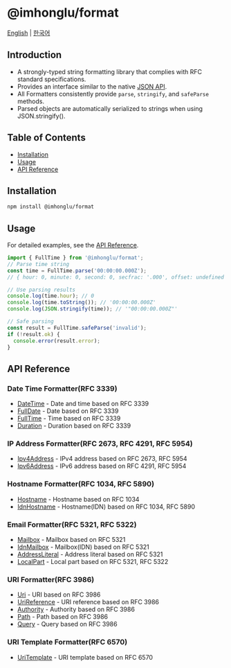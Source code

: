 # @imhonglu/format

[English](./README.md) | [한국어](./README_KR.md)

## Introduction

- A strongly-typed string formatting library that complies with RFC standard specifications.
- Provides an interface similar to the native [JSON API](https://developer.mozilla.org/en-US/docs/Web/JavaScript/Reference/Global_Objects/JSON).
- All Formatters consistently provide `parse`, `stringify`, and `safeParse` methods.
- Parsed objects are automatically serialized to strings when using JSON.stringify().

## Table of Contents

- [Installation](#installation)
- [Usage](#usage)
- [API Reference](#api-reference)

## Installation

```bash
npm install @imhonglu/format
```

## Usage

For detailed examples, see the [API Reference](#api-reference).

```ts
import { FullTime } from '@imhonglu/format';
// Parse time string
const time = FullTime.parse('00:00:00.000Z');
// { hour: 0, minute: 0, second: 0, secfrac: '.000', offset: undefined }

// Use parsing results
console.log(time.hour); // 0
console.log(time.toString()); // '00:00:00.000Z'
console.log(JSON.stringify(time)); // '"00:00:00.000Z"'

// Safe parsing
const result = FullTime.safeParse('invalid');
if (!result.ok) {
  console.error(result.error);
}
```

## API Reference

### Date Time Formatter(RFC 3339)

- [DateTime](./docs/format.datetime.md) - Date and time based on RFC 3339
- [FullDate](./docs/format.fulldate.md) - Date based on RFC 3339
- [FullTime](./docs/format.fulltime.md) - Time based on RFC 3339
- [Duration](./docs/format.duration.md) - Duration based on RFC 3339

### IP Address Formatter(RFC 2673, RFC 4291, RFC 5954)

- [Ipv4Address](./docs/format.ipv4address.md) - IPv4 address based on RFC 2673, RFC 5954
- [Ipv6Address](./docs/format.ipv6address.md) - IPv6 address based on RFC 4291, RFC 5954

### Hostname Formatter(RFC 1034, RFC 5890)

- [Hostname](./docs/format.hostname.md) - Hostname based on RFC 1034
- [IdnHostname](./docs/format.idnhostname.md) - Hostname(IDN) based on RFC 1034, RFC 5890

### Email Formatter(RFC 5321, RFC 5322)

- [Mailbox](./docs/format.mailbox.md) - Mailbox based on RFC 5321
- [IdnMailbox](./docs/format.idnmailbox.md) - Mailbox(IDN) based on RFC 5321
- [AddressLiteral](./docs/format.addressliteral.md) - Address literal based on RFC 5321
- [LocalPart](./docs/format.localpart.md) - Local part based on RFC 5321, RFC 5322

### URI Formatter(RFC 3986)

- [Uri](./docs/format.uri.md) - URI based on RFC 3986
- [UriReference](./docs/format.urireference.md) - URI reference based on RFC 3986
- [Authority](./docs/format.authority.md) - Authority based on RFC 3986
- [Path](./docs/format.path.md) - Path based on RFC 3986
- [Query](./docs/format.query.md) - Query based on RFC 3986

### URI Template Formatter(RFC 6570)

- [UriTemplate](./docs/format.uritemplate.md) - URI template based on RFC 6570
